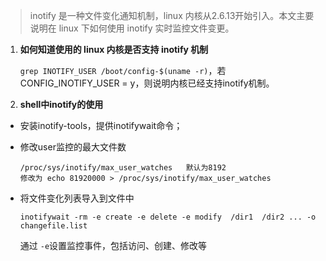 > inotify 是一种文件变化通知机制，linux 内核从2.6.13开始引入。本文主要说明在 linux 下如何使用 inotify 实时监控文件变更。

1. **如何知道使用的 linux 内核是否支持 inotify 机制**

   `grep INOTIFY_USER /boot/config-$(uname -r)`，若 CONFIG_INOTIFY_USER = y，则说明内核已经支持inotify机制。

2.  **shell中inotify的使用**

   + 安装inotify-tools，提供inotifywait命令；

   + 修改user监控的最大文件数

     ```
     /proc/sys/inotify/max_user_watches   默认为8192 
     修改为 echo 81920000 > /proc/sys/inotify/max_user_watches
     ```

   + 将文件变化列表导入到文件中

     ```
     inotifywait -rm -e create -e delete -e modify  /dir1  /dir2 ... -o changefile.list
     ```

     通过 `-e`设置监控事件，包括访问、创建、修改等